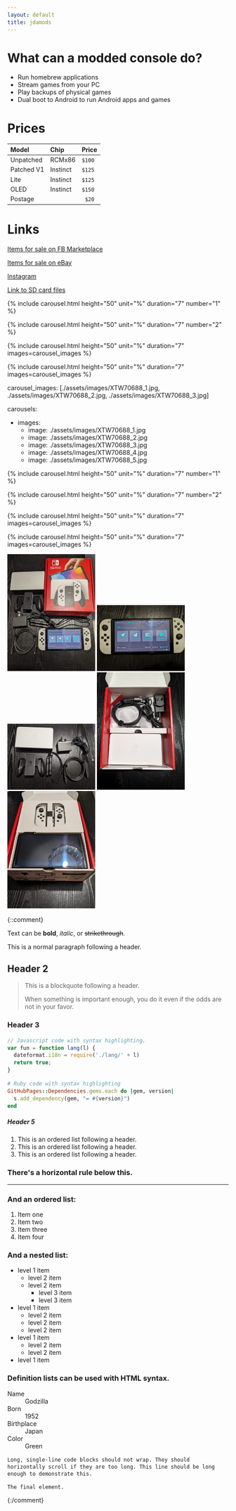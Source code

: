 ```yaml
---
layout: default
title: jdamods
---
```


# What can a modded console do?

*   Run homebrew applications
*   Stream games from your PC
*   Play backups of physical games
*   Dual boot to Android to run Android apps and games

# Prices

| Model       | Chip      | Price  |
|:------------|:----------|:-------|
| Unpatched   | RCMx86    | `$100` |
| Patched V1  | Instinct  | `$125` |
| Lite        | Instinct  | `$125` |
| OLED        | Instinct  | `$150` |
| Postage     |           | ` $20` |

# Links
[Items for sale on FB Marketplace](https://www.facebook.com/marketplace/profile/527145129)

[Items for sale on eBay](https://www.ebay.com.au/sch/i.html?_ssn=jimnastic89)

[Instagram](https://www.instagram.com/jdamods/)

[Link to SD card files](https://github.com/sthetix/HATS/releases/latest)

{% include carousel.html height="50" unit="%" duration="7" number="1" %}

{% include carousel.html height="50" unit="%" duration="7" number="2" %}

{% include carousel.html height="50" unit="%" duration="7" images=carousel_images %}

{% include carousel.html height="50" unit="%" duration="7" images=carousel_images %}

carousel_images: [./assets/images/XTW70688_1.jpg, ./assets/images/XTW70688_2.jpg, ./assets/images/XTW70688_3.jpg]

carousels:
  - images: 
    - image: ./assets/images/XTW70688_1.jpg
    - image: ./assets/images/XTW70688_2.jpg
    - image: ./assets/images/XTW70688_3.jpg
    - image: ./assets/images/XTW70688_4.jpg
    - image: ./assets/images/XTW70688_5.jpg

{% include carousel.html height="50" unit="%" duration="7" number="1" %}

{% include carousel.html height="50" unit="%" duration="7" number="2" %}

{% include carousel.html height="50" unit="%" duration="7" images=carousel_images %}

{% include carousel.html height="50" unit="%" duration="7" images=carousel_images %}

<img src="./assets/images/XTW70688_1.jpg" width="200" height="auto" display="inline" />
<img src="./assets/images/XTW70688_2.jpg" width="200" height="auto" display="inline" />
<img src="./assets/images/XTW70688_3.jpg" width="200" height="auto" display="inline" />
<img src="./assets/images/XTW70688_4.jpg" width="200" height="auto" display="inline" />
<img src="./assets/images/XTW70688_5.jpg" width="200" height="auto" display="inline" />

{::comment}

Text can be **bold**, _italic_, or ~~strikethrough~~.

This is a normal paragraph following a header.

## Header 2

> This is a blockquote following a header.
>
> When something is important enough, you do it even if the odds are not in your favor.

### Header 3

```js
// Javascript code with syntax highlighting.
var fun = function lang(l) {
  dateformat.i18n = require('./lang/' + l)
  return true;
}
```

```ruby
# Ruby code with syntax highlighting
GitHubPages::Dependencies.gems.each do |gem, version|
  s.add_dependency(gem, "= #{version}")
end
```

##### Header 5

1.  This is an ordered list following a header.
2.  This is an ordered list following a header.
3.  This is an ordered list following a header.

### There's a horizontal rule below this.

* * *

### And an ordered list:

1.  Item one
1.  Item two
1.  Item three
1.  Item four

### And a nested list:

- level 1 item
  - level 2 item
  - level 2 item
    - level 3 item
    - level 3 item
- level 1 item
  - level 2 item
  - level 2 item
  - level 2 item
- level 1 item
  - level 2 item
  - level 2 item
- level 1 item


### Definition lists can be used with HTML syntax.

<dl>
<dt>Name</dt>
<dd>Godzilla</dd>
<dt>Born</dt>
<dd>1952</dd>
<dt>Birthplace</dt>
<dd>Japan</dd>
<dt>Color</dt>
<dd>Green</dd>
</dl>

```
Long, single-line code blocks should not wrap. They should horizontally scroll if they are too long. This line should be long enough to demonstrate this.
```

```
The final element.
```
{:/comment}
